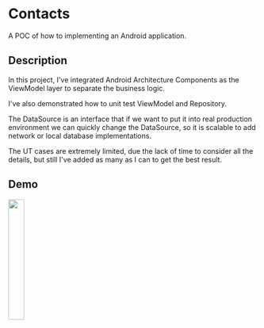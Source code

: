 # Contacts

A POC of how to implementing an Android application.

## Description

In this project, I've integrated Android Architecture Components as the ViewModel layer to separate the business logic.

I've also demonstrated how to unit test ViewModel and Repository.

The DataSource is an interface that if we want to put it into real production environment we can quickly change the DataSource, so it is scalable to add network or local database implementations.

The UT cases are extremely limited, due the lack of time to consider all the details, but still I've added as many as I can to get the best result.

## Demo

<img src="https://github.com/huberthe87/contact/blob/master/images/demo.gif" width="25%" height="25%" />